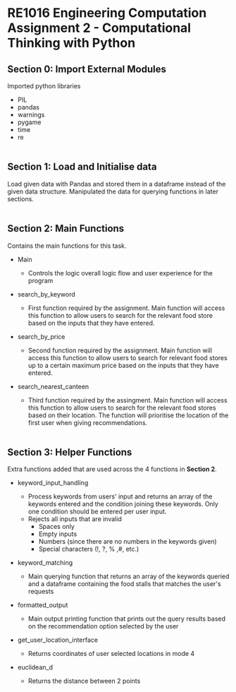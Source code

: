 # RE1016 Engineering Computation Assignment 2 - Computational Thinking with Python 

## Section 0: Import External Modules 
Imported python libraries 
- PIL 
- pandas
- warnings 
- pygame 
- time 
- re 
<br/><br/>

## Section 1: Load and Initialise data 
Load given data with Pandas and stored them in a dataframe instead of the given data structure. Manipulated the data for querying functions in later sections. 
<br/><br/>

## Section 2: Main Functions
Contains the main functions for this task. 

- Main
    - Controls the logic overall logic flow and user experience for the program 

- search_by_keyword
    - First function required by the assignment. Main function will access this function to allow users to search for the relevant food store based on the inputs that they have entered. 

- search_by_price
    - Second function required by the assignment. Main function will access this function to allow users to search for relevant food stores up to a certain maximum price based on the inputs that they have entered.

- search_nearest_canteen
    - Third function required by the assingment. Main function will access this function to allow users to search for the relevant food stores based on their location. The function will prioritise the location of the first user when giving recommendations. 
<br/><br/>

## Section 3: Helper Functions
Extra functions added that are used across the 4 functions in **Section 2**. 
- keyword_input_handling 
    - Process keywords from users' input and returns an array of the keywords entered and the condition joining these keywords. Only one condition should be entered per user input. 
    - Rejects all inputs that are invalid 
        - Spaces only 
        - Empty inputs 
        - Numbers (since there are no numbers in the keywords given)
        - Special characters (!, ?, % ,#, etc.)

- keyword_matching
    - Main querying function that returns an array of the keywords queried and a dataframe containing the food stalls that matches the user's requests 

- formatted_output
    - Main output printing function that prints out the query results based on the recommendation option selected by the user

- get_user_location_interface
    - Returns coordinates of user selected locations in mode 4

- euclidean_d 
    - Returns the distance between 2 points 
    

